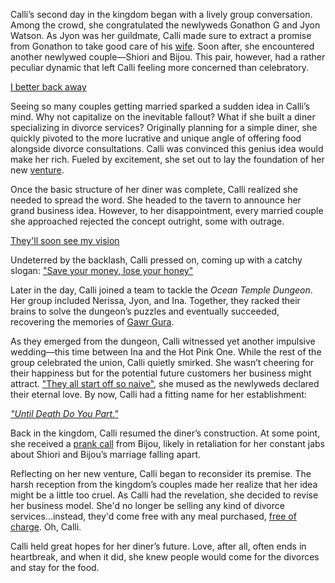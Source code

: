 Calli’s second day in the kingdom began with a lively group conversation. Among the crowd, she congratulated the newlyweds Gonathon G and Jyon Watson. As Jyon was her guildmate, Calli made sure to extract a promise from Gonathon to take good care of his [wife](https://www.youtube.com/live/oPKmSO7XtoY?feature=shared\&t=704). Soon after, she encountered another newlywed couple—Shiori and Bijou. This pair, however, had a rather peculiar dynamic that left Calli feeling more concerned than celebratory.

[I better back away](#embed:https://www.youtube.com/live/oPKmSO7XtoY?feature=shared\&t=970)

Seeing so many couples getting married sparked a sudden idea in Calli’s mind. Why not capitalize on the inevitable fallout? What if she built a diner specializing in divorce services? Originally planning for a simple diner, she quickly pivoted to the more lucrative and unique angle of offering food alongside divorce consultations. Calli was convinced this genius idea would make her rich. Fueled by excitement, she set out to lay the foundation of her new [venture](https://www.youtube.com/live/oPKmSO7XtoY?feature=shared\&t=1775).

Once the basic structure of her diner was complete, Calli realized she needed to spread the word. She headed to the tavern to announce her grand business idea. However, to her disappointment, every married couple she approached rejected the concept outright, some with outrage.

[They'll soon see my vision](#embed:https://www.youtube.com/live/oPKmSO7XtoY?t=2360)

Undeterred by the backlash, Calli pressed on, coming up with a catchy slogan: ["Save your money, lose your honey"](https://www.youtube.com/live/oPKmSO7XtoY?feature=shared\&t=2550)

Later in the day, Calli joined a team to tackle the *Ocean Temple Dungeon*. Her group included Nerissa, Jyon, and Ina. Together, they racked their brains to solve the dungeon’s puzzles and eventually succeeded, recovering the memories of [Gawr Gura](https://www.youtube.com/live/oPKmSO7XtoY?feature=shared\&t=5368).

As they emerged from the dungeon, Calli witnessed yet another impulsive wedding—this time between Ina and the Hot Pink One. While the rest of the group celebrated the union, Calli quietly smirked. She wasn’t cheering for their happiness but for the potential future customers her business might attract. ["They all start off so naive"](https://www.youtube.com/live/oPKmSO7XtoY?feature=shared\&t=5828), she mused as the newlyweds declared their eternal love. By now, Calli had a fitting name for her establishment:

[*"Until Death Do You Part."*](#embed:https://www.youtube.com/live/oPKmSO7XtoY?t=5879)

Back in the kingdom, Calli resumed the diner’s construction. At some point, she received a [prank call](https://www.youtube.com/live/oPKmSO7XtoY?feature=shared\&t=8313) from Bijou, likely in retaliation for her constant jabs about Shiori and Bijou’s marriage falling apart.

Reflecting on her new venture, Calli began to reconsider its premise. The harsh reception from the kingdom’s couples made her realize that her idea might be a little too cruel. As Calli had the revelation, she decided to revise her business model. She'd no longer be selling any kind of divorce services...instead, they'd come free with any meal purchased, [free of charge](https://www.youtube.com/live/oPKmSO7XtoY?feature=shared\&t=8229). Oh, Calli.

Calli held great hopes for her diner’s future. Love, after all, often ends in heartbreak, and when it did, she knew people would come for the divorces and stay for the food.

